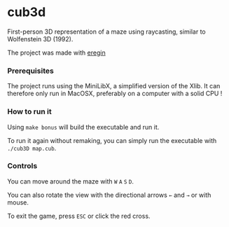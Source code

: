 # cub3d

First-person 3D representation of a maze using raycasting, similar to Wolfenstein 3D (1992).

The project was made with [eregin](https://github.com/eregin)

### Prerequisites

The project runs using the MiniLibX, a simplified version of the Xlib. It can therefore only run in MacOSX, preferably on a computer with a solid CPU !

### How to run it

Using ``make bonus`` will build the executable and run it.

To run it again without remaking, you can simply run the executable with ``./cub3D map.cub``.

### Controls

You can move around the maze with ``W`` ``A`` ``S`` ``D``.

You can also rotate the view with the directional arrows ``←`` and ``→`` or with mouse.

To exit the game, press ``ESC`` or click the red cross.
